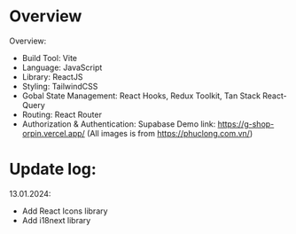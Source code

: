 # Overview
Overview:
- Build Tool: Vite
- Language: JavaScript
- Library: ReactJS
- Styling: TailwindCSS
- Gobal State Management: React Hooks, Redux Toolkit, Tan Stack React-Query
- Routing: React Router
- Authorization & Authentication: Supabase
Demo link: https://g-shop-orpin.vercel.app/
(All images is from https://phuclong.com.vn/)

# Update log:
13.01.2024: 
- Add React Icons library
- Add i18next library
  
